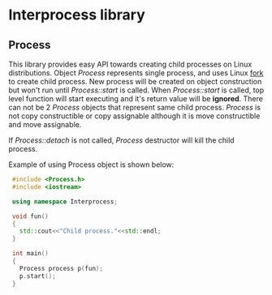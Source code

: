 # Interprocess library
 ## Process
 This library provides easy API towards creating child processes on Linux distributions. Object *Process* represents single process, and uses Linux [fork](http://man7.org/linux/man-pages/man2/fork.2.html) to create child process. New process will be created on object construction but won't run until *Process::start* is called.
When *Process::start* is called, top level function will start executing and it's return value will be **ignored**. There can not be 2 *Process* objects that represent same child process. *Process* is not copy constructible or copy assignable although it is move constructible and move assignable.

If *Process::detach* is not called, *Process* destructor will kill the child process.

 Example of using Process object is shown below:
 ```c++
  #include <Process.h>
  #include <iostream>

  using namespace Interprocess;

  void fun()
  {
    std::cout<<"Child process."<<std::endl;
  }

  int main()
  {
    Process process p(fun);
    p.start();
  }
 ```


